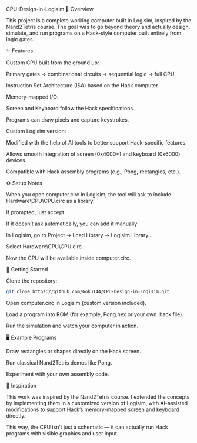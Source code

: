 CPU-Design-in-Logisim
📖 Overview

This project is a complete working computer built in Logisim, inspired by the Nand2Tetris
 course.
The goal was to go beyond theory and actually design, simulate, and run programs on a Hack-style computer built entirely from logic gates.

✨ Features

Custom CPU built from the ground up:

Primary gates → combinational circuits → sequential logic → full CPU.

Instruction Set Architecture (ISA) based on the Hack computer.

Memory-mapped I/O:

Screen and Keyboard follow the Hack specifications.

Programs can draw pixels and capture keystrokes.

Custom Logisim version:

Modified with the help of AI tools to better support Hack-specific features.

Allows smooth integration of screen (0x4000+) and keyboard (0x6000) devices.

Compatible with Hack assembly programs (e.g., Pong, rectangles, etc.).

⚙️ Setup Notes

When you open computer.circ in Logisim, the tool will ask to include Hardware\CPU\CPU.circ as a library.

If prompted, just accept.

If it doesn’t ask automatically, you can add it manually:

In Logisim, go to Project → Load Library → Logisim Library…

Select Hardware\CPU\CPU.circ.

Now the CPU will be available inside computer.circ.

🚀 Getting Started

Clone the repository:

```bash
git clone https://github.com/Goku144/CPU-Design-in-Logisim.git
```

Open computer.circ in Logisim (custom version included).

Load a program into ROM (for example, Pong.hex or your own .hack file).

Run the simulation and watch your computer in action.

🖥️ Example Programs

Draw rectangles or shapes directly on the Hack screen.

Run classical Nand2Tetris demos like Pong.

Experiment with your own assembly code.

🙌 Inspiration

This work was inspired by the Nand2Tetris course.
I extended the concepts by implementing them in a customized version of Logisim, with AI-assisted modifications to support Hack’s memory-mapped screen and keyboard directly.

This way, the CPU isn’t just a schematic — it can actually run Hack programs with visible graphics and user input.